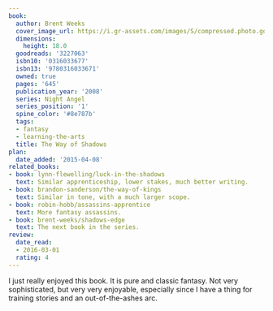 ```yaml
---
book:
  author: Brent Weeks
  cover_image_url: https://i.gr-assets.com/images/S/compressed.photo.goodreads.com/books/1327881551l/3227063.jpg
  dimensions:
    height: 18.0
  goodreads: '3227063'
  isbn10: '0316033677'
  isbn13: '9780316033671'
  owned: true
  pages: '645'
  publication_year: '2008'
  series: Night Angel
  series_position: '1'
  spine_color: '#8e787b'
  tags:
  - fantasy
  - learning-the-arts
  title: The Way of Shadows
plan:
  date_added: '2015-04-08'
related_books:
- book: lynn-flewelling/luck-in-the-shadows
  text: Similar apprenticeship, lower stakes, much better writing.
- book: brandon-sanderson/the-way-of-kings
  text: Similar in tone, with a much larger scope.
- book: robin-hobb/assassins-apprentice
  text: More fantasy assassins.
- book: brent-weeks/shadows-edge
  text: The next book in the series.
review:
  date_read:
  - 2016-03-01
  rating: 4
---
```


I just really enjoyed this book. It is pure and classic fantasy. Not very sophisticated, but very very enjoyable,
especially since I have a thing for training stories and an out-of-the-ashes arc.
